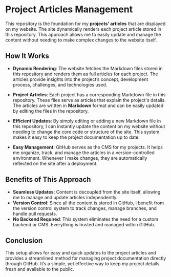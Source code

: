 
# Project Articles Management

This repository is the foundation for my **projects' articles** that are displayed on my website. The site dynamically renders each project article stored in this repository. This approach allows me to easily update and manage the content without needing to make complex changes to the website itself.

## How It Works

- **Dynamic Rendering**: The website fetches the Markdown files stored in this repository and renders them as full articles for each project. The articles provide insights into the project’s concept, development process, challenges, and technologies used.
  
- **Project Articles**: Each project has a corresponding Markdown file in this repository. These files serve as articles that explain the project's details. The articles are written in **Markdown** format and can be easily updated by editing the files in the repository.

- **Efficient Updates**: By simply editing or adding a new Markdown file in this repository, I can instantly update the content on my website without needing to change the core code or structure of the site. This system makes it easy to keep the project documentation up to date.

- **Easy Management**: GitHub serves as the CMS for my projects. It helps me organize, track, and manage the articles in a version-controlled environment. Whenever I make changes, they are automatically reflected on the site after a deployment.

## Benefits of This Approach

- **Seamless Updates**: Content is decoupled from the site itself, allowing me to manage and update articles independently.
- **Version Control**: Since all the content is stored in GitHub, I benefit from the version control system to track changes, manage branches, and handle pull requests.
- **No Backend Required**: This system eliminates the need for a custom backend or CMS. Everything is hosted and managed within GitHub.

## Conclusion

This setup allows for easy and quick updates to the project articles and provides a streamlined method for managing project documentation directly through GitHub. It’s a simple, yet effective way to keep my project details fresh and available to the public.
